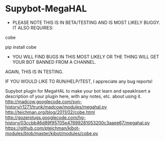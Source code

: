 Supybot-MegaHAL
===============

* PLEASE NOTE THIS IS IN BETA/TESTING AND IS MOST LIKELY BUGGY. IT ALSO REQUIRES:

cobe

pip install cobe

* YOU WILL FIND BUGS IN THIS MOST LIKELY OR THE THING WILL GET YOUR BOT BANNED FROM A CHANNEL.

AGAIN, THIS IS IN TESTING.

IF YOU WOULD LIKE TO RUN/HELP/TEST, I appreciate any bug reports!

Supybot plugin for MegaHAL to make your bot learn and speakInsert a description of your plugin here, with any notes, etc. about using it.
http://madcow.googlecode.com/svn-history/r1271/trunk/madcow/modules/megahal.py
http://teichman.org/blog/2011/02/cobe.html
http://gozerplugs.googlecode.com/hg-history/03ccbb46d89f95705e47699281053200c3aaee67/megahal.py
https://github.com/pteichman/kibot-modules/blob/master/kibot/modules/cobe.py
